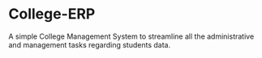 # College-ERP
A simple College Management System to streamline all the administrative and management tasks regarding students data.
